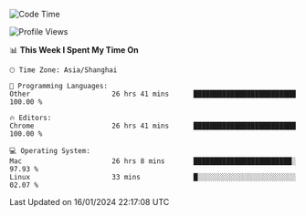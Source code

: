 <!--START_SECTION:waka-->
![Code Time](http://img.shields.io/badge/Code%20Time-1%2C809%20hrs%202%20mins-blue)

![Profile Views](http://img.shields.io/badge/Profile%20Views-0-blue)

📊 **This Week I Spent My Time On** 

```text
🕑︎ Time Zone: Asia/Shanghai

💬 Programming Languages: 
Other                    26 hrs 41 mins      █████████████████████████   100.00 % 

🔥 Editors: 
Chrome                   26 hrs 41 mins      █████████████████████████   100.00 % 

💻 Operating System: 
Mac                      26 hrs 8 mins       ████████████████████████░   97.93 % 
Linux                    33 mins             █░░░░░░░░░░░░░░░░░░░░░░░░   02.07 % 
```


 Last Updated on 16/01/2024 22:17:08 UTC
<!--END_SECTION:waka-->
